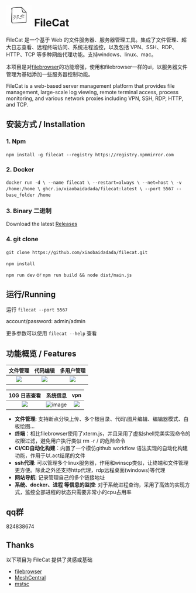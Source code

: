 
# ![](./src/web/meta/resources/img/logo-70.png) FileCat

FileCat 是一个基于 Web 的文件服务器、服务器管理工具。集成了文件管理、超大日志查看、远程终端访问、系统进程监控，以及包括 VPN、SSH、RDP、HTTP、TCP 等多种网络代理功能。支持windows、linux、mac。

本项目是对[filebrowser](https://github.com/filebrowser/filebrowser)的功能增强，使用和filebrowser一样的ui，以服务器文件管理为基础添加一些服务器控制功能。

FileCat is a web-based server management platform that provides file management, large-scale log viewing, remote terminal access, process monitoring, and various network proxies including VPN, SSH, RDP, HTTP, and TCP.

## 安装方式 / Installation
### 1. Npm
`npm install -g filecat --registry https://registry.npmmirror.com `
### 2. Docker
`docker run -d \
  --name filecat \
  --restart=always \
  --net=host \
  -v /home:/home \
  ghcr.io/xiaobaidadada/filecat:latest \
  --port 5567 --base_folder /home`
### 3. Binary 二进制
Download the latest [Releases](https://github.com/xiaobaidadada/filecat/releases)

### 4. git clone
`git clone https://github.com/xiaobaidadada/filecat.git`

`npm install`

`npm run dev` or `npm run build && node dist/main.js`

## 运行/Running
运行 `filecat --port 5567`

account/password: admin/admin

更多参数可以使用 `filecat --help` 查看

## 功能概览 / Features
|           文件管理           |                                         代码编辑                                         |          多用户管理           |
|:------------------------:|:------------------------------------------------------------------------------------:|:------------------------:|
| ![](https://github.com/user-attachments/assets/46b67603-db28-4751-b0c1-4e1ae9cef0d2) | ![](https://github.com/user-attachments/assets/aa6cf4d9-1a0f-4d47-b48d-21c509ec1554) | ![](https://github.com/user-attachments/assets/09d968e5-cd72-4aa3-8351-12ea3c0d7031) |


|         10G 日志查看         |           系统信息           |           vpn            |
|:------------------------:|:------------------------:|:------------------------:|
| ![](https://github.com/user-attachments/assets/20702c83-4f68-47cf-ae12-7694f19dea2a) | ![image](https://github.com/user-attachments/assets/9845638c-8298-4957-86cb-201b3ca2a7d9) | ![](https://github.com/user-attachments/assets/f7a746af-5645-4241-9e2e-69eace3b4ba1) |

- **文件管理**: 支持断点分块上传、多个根目录、代码\图片编辑、编辑器模式、白板绘图...
- **终端**：相比filebrowser使用了xterm.js，并且采用了虚拟shell完美实现命令的权限过滤，避免用户执行类似 rm -r / 的危险命令
- **CI/CD自动化构建**：内置了一个模仿github workflow 语法实现的自动化构建功能，作用于以.act结尾的文件
- **ssh代理**: 可以管理多个linux服务器，作用和winscp类似，让终端和文件管理更方便。除此之外还支持http代理，rdp远程桌面(windows)等代理
- **网站导航**: 记录管理自己的多个链接地址
- **系统、docker、进程 等信息的监控**: 对于系统进程查询，采用了高效的实现方式，监控全部进程的状态只需要非常小的cpu占用率

##  qq群
824838674

##  Thanks
以下项目为 FileCat 提供了灵感或基础

- [filebrowser](https://github.com/filebrowser/filebrowser)
- [MeshCentral](https://github.com/Ylianst/MeshCentral)
- [mstsc](https://github.com/citronneur/mstsc.js)
